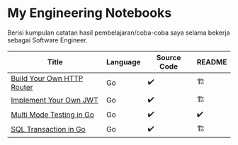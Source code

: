 # My Engineering Notebooks

Berisi kumpulan catatan hasil pembelajaran/coba-coba saya selama bekerja sebagai Software Engineer.

| Title                                                                                                               | Language | Source Code | README |
|---------------------------------------------------------------------------------------------------------------------|----------|-------------|--------|
| [Build Your Own HTTP Router](https://github.com/josestg/engineering-notebooks/tree/main/build-your-own-http-router) | Go       | ✔️          | 🏗     |
| [Implement Your Own JWT](https://github.com/josestg/engineering-notebooks/tree/main/implement-your-own-jwt)         | Go       | ✔️          | 🏗     |
| [Multi Mode Testing in Go](https://github.com/josestg/engineering-notebooks/tree/main/multi-mode-testing-in-go)     | Go       | ✔️          | ✔️     |
| [SQL Transaction in Go](https://github.com/josestg/engineering-notebooks/tree/main/sql-transaction-in-go)           | Go       | ✔️          | 🏗     |